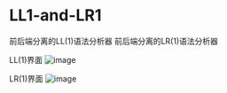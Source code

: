 # LL1-and-LR1
前后端分离的LL(1)语法分析器
前后端分离的LR(1)语法分析器

LL(1)界面
![image](https://user-images.githubusercontent.com/76515268/172796950-cd25123a-64f6-4cdd-9906-0158291263f6.png)

LR(1)界面
![image](https://user-images.githubusercontent.com/76515268/172796820-224af75c-08f6-458c-80e0-48fef5a3bece.png)
